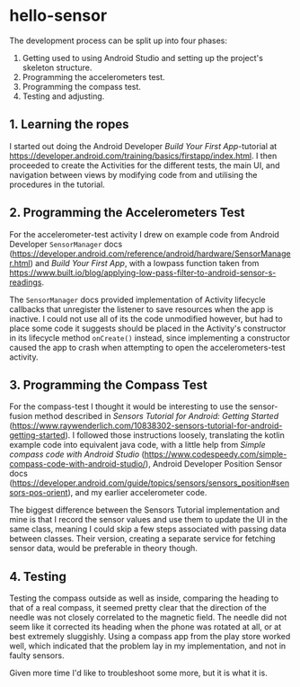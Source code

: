 # hello-sensor
The development process can be split up into four phases:
1. Getting used to using Android Studio and setting up the project's skeleton structure.
2. Programming the accelerometers test.
3. Programming the compass test.
4. Testing and adjusting.

## 1. Learning the ropes
I started out doing the Android Developer *Build Your First App*-tutorial at <https://developer.android.com/training/basics/firstapp/index.html>. I then proceeded to create the Activities for the different tests, the main UI, and navigation between views by modifying code from and utilising the procedures in the tutorial.

## 2. Programming the Accelerometers Test
For the accelerometer-test activity I drew on example code from Android Developer `SensorManager` docs (<https://developer.android.com/reference/android/hardware/SensorManager.html>) and *Build Your First App*, with a lowpass function taken from <https://www.built.io/blog/applying-low-pass-filter-to-android-sensor-s-readings>.

The `SensorManager` docs provided implementation of Activity lifecycle callbacks that unregister the listener to save resources when the app is inactive. I could not use all of its the code unmodified however, but had to place some code it suggests should be placed in the Activity's constructor in its lifecycle method `onCreate()` instead, since implementing a constructor caused the app to crash when attempting to open the accelerometers-test activity.

## 3. Programming the Compass Test
For the compass-test I thought it would be interesting to use the sensor-fusion method described in *Sensors Tutorial for Android: Getting Started* (<https://www.raywenderlich.com/10838302-sensors-tutorial-for-android-getting-started>). I followed those instructions loosely, translating the kotlin example code into equivalent java code, with a little help from *Simple compass code with Android Studio* (https://www.codespeedy.com/simple-compass-code-with-android-studio/), Android Developer Position Sensor docs (<https://developer.android.com/guide/topics/sensors/sensors_position#sensors-pos-orient>), and my earlier accelerometer code.

The biggest difference between the Sensors Tutorial implementation and mine is that I record the sensor values and use them to update the UI in the same class, meaning I could skip a few steps associated with passing data between classes. Their version, creating a separate service for fetching sensor data, would be preferable in theory though.

## 4. Testing
Testing the compass outside as well as inside, comparing the heading to that of a real compass, it seemed pretty clear that the direction of the needle was not closely correlated to the magnetic field. The needle did not seem like it corrected its heading when the phone was rotated at all, or at best extremely sluggishly. Using a compass app from the play store worked well, which indicated that the problem lay in my implementation, and not in faulty sensors.

Given more time I'd like to troubleshoot some more, but it is what it is.

